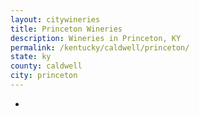 ```yaml
---
layout: citywineries
title: Princeton Wineries
description: Wineries in Princeton, KY
permalink: /kentucky/caldwell/princeton/
state: ky
county: caldwell
city: princeton
---
```

-
